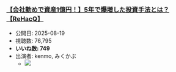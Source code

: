 ### [【会社勤めで資産1億円！】5年で爆増した投資手法とは？【ReHacQ】](https://www.youtube.com/watch?v=NDrXVeO7IbE)
-   公開日: 2025-08-19
-   視聴数: 76,795
-   **いいね数: 749**
-   出演者: kenmo, みくかぶ
    - [![](https://img.youtube.com/vi/NDrXVeO7IbE/hqdefault.jpg)](https://www.youtube.com/watch?v=NDrXVeO7IbE)
